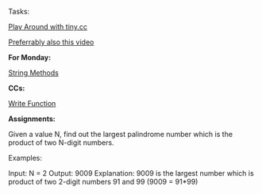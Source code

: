 Tasks:

[Play Around with tiny.cc](https://tiny.cc)

[Preferrably also this video](https://www.youtube.com/watch?v=JQDHz72OA3c)

**For Monday:**

[String Methods](https://www.youtube.com/watch?v=9a3CxJyTq00)

**CCs:**

[Write Function](https://www.hackerrank.com/challenges/write-a-function/problem)

**Assignments:**

Given a value N, find out the largest palindrome number which is the product of two N-digit numbers.

Examples:

Input: N = 2
Output: 9009
Explanation:
9009 is the largest number which is product of two 2-digit numbers 91 and 99 (9009 = 91*99)
